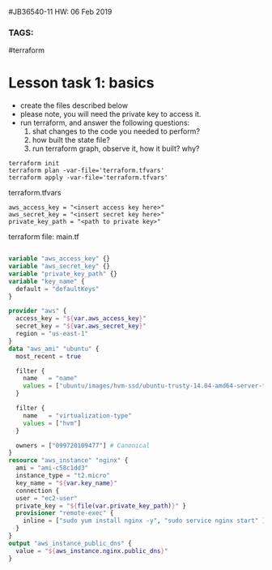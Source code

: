 #JB36540-11 HW: 06 Feb 2019
### TAGS:
\#terraform 
# Lesson task 1: basics

* create the files described below
* please note, you will need the private key to access it. 
* run terraform, and answer the following questions:
  1. shat changes to the code you needed to perform?
  2. how built the state file? 
  3. run terraform graph, observe it, how it built? why?
```jshelllanguage
terraform init
terraform plan -var-file='terraform.tfvars' 
terraform apply -var-file='terraform.tfvars' 
```


terraform.tfvars
```jshelllanguage
aws_access_key = "<insert access key here>"
aws_secret_key = "<insert secret key here>"
private_key_path = "<path to private key>"
```



terraform file: main.tf
```terraform

variable "aws_access_key" {} 
variable "aws_secret_key" {} 
variable "private_key_path" {} 
variable "key_name" { 
  default = "defaultKeys" 
} 

provider "aws" { 
  access_key = "${var.aws_access_key}"
  secret_key = "${var.aws_secret_key}"
  region = "us-east-1" 
}
data "aws_ami" "ubuntu" {
  most_recent = true

  filter {
    name   = "name"
    values = ["ubuntu/images/hvm-ssd/ubuntu-trusty-14.04-amd64-server-*"]
  }

  filter {
    name   = "virtualization-type"
    values = ["hvm"]
  }

  owners = ["099720109477"] # Canonical
}
resource "aws_instance" "nginx" { 
  ami = "ami-c58c1dd3"
  instance_type = "t2.micro"
  key_name = "${var.key_name}" 
  connection { 
  user = "ec2-user"
  private_key = "${file(var.private_key_path)}" }
  provisioner "remote-exec" { 
    inline = ["sudo yum install nginx -y", "sudo service nginx start" ]
  }
}  
output "aws_instance_public_dns" { 
  value = "${aws_instance.nginx.public_dns}"
} 


```
